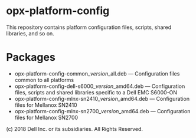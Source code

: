 # opx-platform-config
This repository contains platform configuration files, scripts, shared libraries, and so on.
  
# Packages
- opx-platform-config-common\_*version*\_all.deb — Configuration files common to all platforms  
- opx-platform-config-dell-s6000\_*version*\_amd64.deb — Configuration files, scripts and shared libraries specific to a Dell EMC S6000-ON  
- opx-platform-config-mlnx-sn2410\_*version*\_amd64.deb — Configuration files for Mellanox SN2410
- opx-platform-config-mlnx-sn2700\_*version*\_amd64.deb — Configuration files for Mellanox SN2700
  
(c) 2018 Dell Inc. or its subsidiaries. All Rights Reserved.
